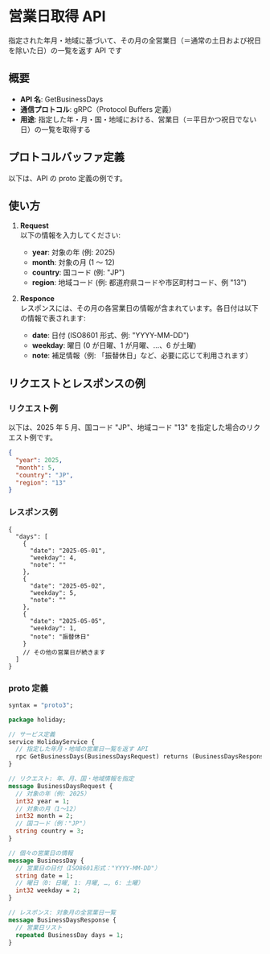 # 営業日取得 API

指定された年月・地域に基づいて、その月の全営業日（＝通常の土日および祝日を除いた日）の一覧を返す API です

## 概要

- **API 名**: GetBusinessDays
- **通信プロトコル**: gRPC（Protocol Buffers 定義）
- **用途**: 指定した年・月・国・地域における、営業日（＝平日かつ祝日でない日）の一覧を取得する

## プロトコルバッファ定義

以下は、API の proto 定義の例です。

## 使い方

1. **Request**  
   以下の情報を入力してください:

   - **year**: 対象の年 (例: 2025)
   - **month**: 対象の月 (1 ～ 12)
   - **country**: 国コード (例: "JP")
   - **region**: 地域コード (例: 都道府県コードや市区町村コード、例 "13")

2. **Responce**  
   レスポンスには、その月の各営業日の情報が含まれています。各日付は以下の情報で表されます:
   - **date**: 日付 (ISO8601 形式、例: "YYYY-MM-DD")
   - **weekday**: 曜日 (0 が日曜、1 が月曜、…、6 が土曜)
   - **note**: 補足情報（例: 「振替休日」など、必要に応じて利用されます）

## リクエストとレスポンスの例

### リクエスト例

以下は、2025 年 5 月、国コード "JP"、地域コード "13" を指定した場合のリクエスト例です。

```json
{
  "year": 2025,
  "month": 5,
  "country": "JP",
  "region": "13"
}
```

### レスポンス例

```shell
{
  "days": [
    {
      "date": "2025-05-01",
      "weekday": 4,
      "note": ""
    },
    {
      "date": "2025-05-02",
      "weekday": 5,
      "note": ""
    },
    {
      "date": "2025-05-05",
      "weekday": 1,
      "note": "振替休日"
    }
    // その他の営業日が続きます
  ]
}
```

### proto 定義

```proto
syntax = "proto3";

package holiday;

// サービス定義
service HolidayService {
  // 指定した年月・地域の営業日一覧を返す API
  rpc GetBusinessDays(BusinessDaysRequest) returns (BusinessDaysResponse);
}

// リクエスト: 年、月、国・地域情報を指定
message BusinessDaysRequest {
  // 対象の年（例: 2025）
  int32 year = 1;
  // 対象の月（1～12）
  int32 month = 2;
  // 国コード（例："JP"）
  string country = 3;
}

// 個々の営業日の情報
message BusinessDay {
  // 営業日の日付（ISO8601形式："YYYY-MM-DD"）
  string date = 1;
  // 曜日（0: 日曜, 1: 月曜, …, 6: 土曜）
  int32 weekday = 2;
}

// レスポンス: 対象月の全営業日一覧
message BusinessDaysResponse {
  // 営業日リスト
  repeated BusinessDay days = 1;
}
```
